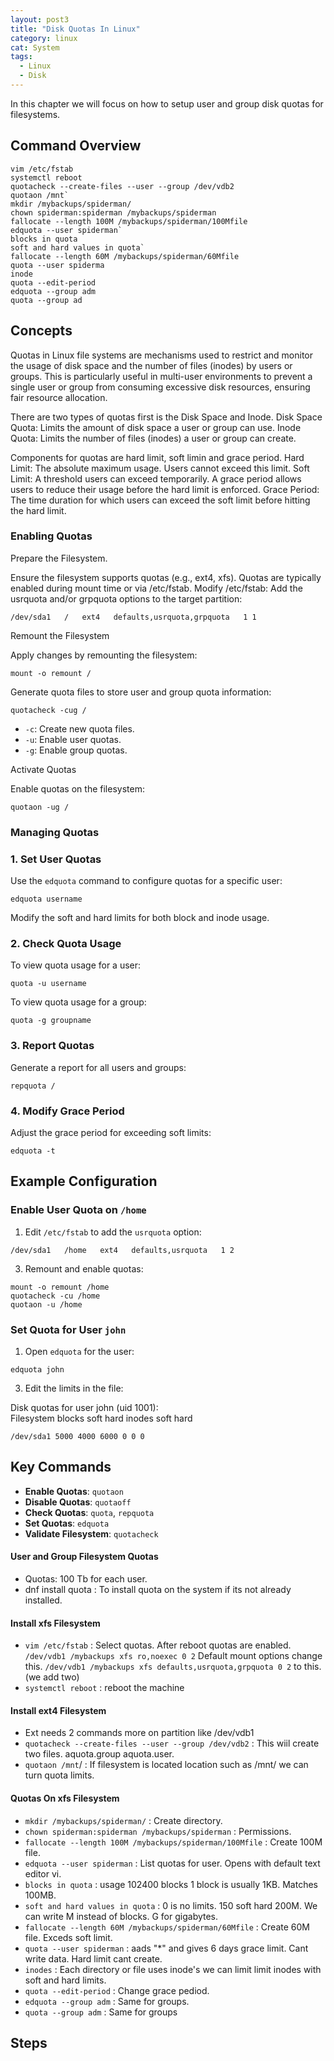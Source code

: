```yaml
---
layout: post3
title: "Disk Quotas In Linux"
category: linux
cat: System
tags:
  - Linux
  - Disk
---
```


In this chapter we will focus on how to setup user and group disk quotas for filesystems.

## Command Overview

```
vim /etc/fstab
systemctl reboot
quotacheck --create-files --user --group /dev/vdb2
quotaon /mnt`
mkdir /mybackups/spiderman/
chown spiderman:spiderman /mybackups/spiderman
fallocate --length 100M /mybackups/spiderman/100Mfile
edquota --user spiderman`
blocks in quota
soft and hard values in quota`
fallocate --length 60M /mybackups/spiderman/60Mfile
quota --user spiderma
inode
quota --edit-period
edquota --group adm
quota --group ad
```

## Concepts

Quotas in Linux file systems are mechanisms used to restrict and monitor the usage of disk space and the number of files (inodes) by users or groups. This is particularly useful in multi-user environments to prevent a single user or group from consuming excessive disk resources, ensuring fair resource allocation.

There are two types of quotas first is the Disk Space and Inode. 
Disk Space Quota: Limits the amount of disk space a user or group can use. Inode Quota: Limits the number of files (inodes) a user or group can create.

Components for quotas are hard limit, soft limin and grace period.
Hard Limit: The absolute maximum usage. Users cannot exceed this limit.
Soft Limit: A threshold users can exceed temporarily. A grace period allows users to reduce their usage before the hard limit is enforced.
Grace Period: The time duration for which users can exceed the soft limit before hitting the hard limit.


### Enabling Quotas

Prepare the Filesystem.

Ensure the filesystem supports quotas (e.g., ext4, xfs).
Quotas are typically enabled during mount time or via /etc/fstab.
Modify /etc/fstab: Add the usrquota and/or grpquota options to the target partition:

```
/dev/sda1   /   ext4   defaults,usrquota,grpquota   1 1
```


Remount the Filesystem

Apply changes by remounting the filesystem:  

```
mount -o remount /
```

Generate quota files to store user and group quota information:  

```
quotacheck -cug /
```

- `-c`: Create new quota files.  
- `-u`: Enable user quotas.  
- `-g`: Enable group quotas.


Activate Quotas

Enable quotas on the filesystem:  

```
quotaon -ug /
```

### Managing Quotas

### **1. Set User Quotas**
Use the `edquota` command to configure quotas for a specific user:  

```
edquota username
```
Modify the soft and hard limits for both block and inode usage.

### **2. Check Quota Usage**

To view quota usage for a user:

```
quota -u username
```

To view quota usage for a group:

```
quota -g groupname
```

### **3. Report Quotas**

Generate a report for all users and groups:

```
repquota /
```

### **4. Modify Grace Period**
Adjust the grace period for exceeding soft limits:

```
edquota -t
```


## **Example Configuration**

### **Enable User Quota on `/home`**

1. Edit `/etc/fstab` to add the `usrquota` option:

```
/dev/sda1   /home   ext4   defaults,usrquota   1 2
```

3. Remount and enable quotas:

```
mount -o remount /home  
quotacheck -cu /home  
quotaon -u /home
```

### **Set Quota for User `john`**

1. Open `edquota` for the user:

```
edquota john
```

3. Edit the limits in the file:  

Disk quotas for user john (uid 1001):  
Filesystem blocks soft hard inodes soft hard

```
/dev/sda1 5000 4000 6000 0 0 0
```


## **Key Commands**
- **Enable Quotas**: `quotaon`  
- **Disable Quotas**: `quotaoff`  
- **Check Quotas**: `quota`, `repquota`  
- **Set Quotas**: `edquota`  
- **Validate Filesystem**: `quotacheck`


#### User and Group Filesystem Quotas

* Quotas: 100 Tb for each user.
* dnf install quota : To install quota on the system if its not already installed.

#### Install xfs Filesystem

* `vim /etc/fstab` : Select quotas. After reboot quotas are enabled. `/dev/vdb1 /mybackups xfs ro,noexec 0 2` Default mount options change this. `/dev/vdb1 /mybackups xfs defaults,usrquota,grpquota 0 2` to this. (we add two)
* `systemctl reboot` : reboot the machine

#### Install ext4 Filesystem

* Ext needs 2 commands more on partition like /dev/vdb1
* `quotacheck --create-files --user --group /dev/vdb2` : This wiil create two files. aquota.group aquota.user.
* `quotaon /mnt`/ : If filesystem is located location such as /mnt/ we can turn quota limits.

#### Quotas On xfs Filesystem

* `mkdir /mybackups/spiderman/` : Create directory.
* `chown spiderman:spiderman /mybackups/spiderman` : Permissions.
* `fallocate --length 100M /mybackups/spiderman/100Mfile` : Create 100M file.
* `edquota --user spiderman` : List quotas for user. Opens with default text editor vi.
* `blocks in quota` : usage 102400 blocks 1 block is usually 1KB. Matches 100MB.  
* `soft and hard values in quota`  : 0 is no limits. 150 soft hard 200M. We can write M instead of blocks. G for gigabytes.
* `fallocate --length 60M /mybackups/spiderman/60Mfile` : Create 60M file. Exceds soft limit.
* `quota --user spiderman` : aads "*" and gives 6 days grace limit. Cant write data. Hard limit cant create.
* `inodes` : Each directory or file uses inode's we can limit limit inodes with soft and hard limits. 
* `quota --edit-period` : Change grace pediod.
* `edquota --group adm` : Same for groups.
* `quota --group adm`  : Same for groups

## Steps
